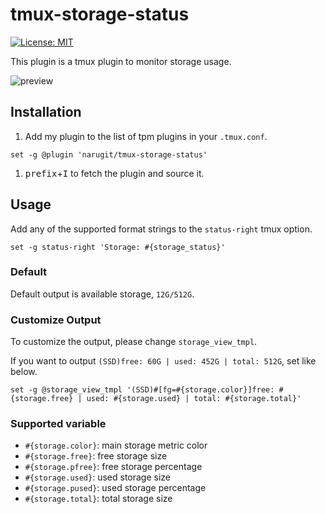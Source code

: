 # tmux-storage-status
[![License: MIT](https://img.shields.io/badge/License-MIT-yellow.svg)](https://github.com/narugit/tmux-storage-status/blob/master/LICENSE)

This plugin is a tmux plugin to monitor storage usage.

![preview](https://user-images.githubusercontent.com/28133383/104154264-d5103900-5427-11eb-9291-590bd1935aad.png)

## Installation
1. Add my plugin to the list of tpm plugins in your `.tmux.conf`.

```shell
set -g @plugin 'narugit/tmux-storage-status'
```

1. <kbd>prefix</kbd>+<kbd>I</kbd> to fetch the plugin and source it.

## Usage
Add any of the supported format strings to the `status-right` tmux option.

```shell
set -g status-right 'Storage: #{storage_status}'
```

### Default
Default output is available storage, `12G/512G`.

### Customize Output
To customize the output, please change `storage_view_tmpl`.

If you want to output `(SSD)free: 60G | used: 452G | total: 512G`, set like below.

```shell
set -g @storage_view_tmpl '(SSD)#[fg=#{storage.color}]free: #{storage.free} | used: #{storage.used} | total: #{storage.total}'
```

### Supported variable
- `#{storage.color}`: main storage metric color
- `#{storage.free}`: free storage size
- `#{storage.pfree}`: free storage percentage
- `#{storage.used}`: used storage size
- `#{storage.pused}`: used storage percentage
- `#{storage.total}`: total storage size
